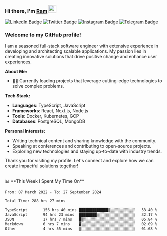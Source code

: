 ### Hi there, I'm <a href="#" target="_blank">Ram</a> <img src="https://media.giphy.com/media/hvRJCLFzcasrR4ia7z/giphy.gif" width="25" height="25">

[![LinkedIn Badge](https://img.shields.io/badge/-LinkedIn-0e76a8?style=flat-square&logo=Linkedin&logoColor=white)](https://www.linkedin.com/in/ramdevengineer/)
[![Twitter Badge](https://img.shields.io/badge/-Twitter-00acee?style=flat-square&logo=Twitter&logoColor=white)](https://twitter.com/ramthenmala)
[![Instagram Badge](https://img.shields.io/badge/-Instagram-e4405f?style=flat-square&logo=Instagram&logoColor=white)](https://instagram.com/ramthenmala/)
[![Telegram Badge](https://img.shields.io/badge/-Telegram-0088cc?style=flat-square&logo=Telegram&logoColor=white)](https://t.me/ramthenmala)

### Welcome to my GitHub profile!

I am a seasoned full-stack software engineer with extensive experience in developing and architecting scalable applications. My passion lies in creating innovative solutions that drive positive change and enhance user experiences.

**About Me:**

- 👨‍💻 Currently leading projects that leverage cutting-edge technologies to solve complex problems.

**Tech Stack:**

- **Languages**: TypeScript, JavaScript
- **Frameworks**: React, Next.js, Node.js
- **Tools**: Docker, Kubernetes, GCP
- **Databases**: PostgreSQL, MongoDB

**Personal Interests:**

- Writing technical content and sharing knowledge with the community.
- Speaking at conferences and contributing to open-source projects.
- Exploring new technologies and staying up-to-date with industry trends.

Thank you for visiting my profile. Let's connect and explore how we can create impactful solutions together!

</br>
📊 **This Week I Spent My Time On** 
<!--START_SECTION:waka-->

```txt
From: 07 March 2022 - To: 27 September 2024

Total Time: 288 hrs 27 mins

TypeScript       156 hrs 40 mins █████████████▒░░░░░░░░░░░   53.40 %
JavaScript       94 hrs 23 mins  ████████░░░░░░░░░░░░░░░░░   32.17 %
JSON             17 hrs 7 mins   █▒░░░░░░░░░░░░░░░░░░░░░░░   05.84 %
Markdown         6 hrs 7 mins    ▓░░░░░░░░░░░░░░░░░░░░░░░░   02.09 %
Other            4 hrs 55 mins   ▒░░░░░░░░░░░░░░░░░░░░░░░░   01.68 %
```

<!--END_SECTION:waka-->


